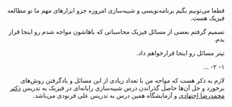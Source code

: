 <div dir="rtl">
قطعا می‌تونیم بگیم برنامه‌نویسی و شبیه‌سازی امروزه جزو ابزارهای مهم ما تو مطالعه فیزیک هست.


تصمیم گرفتم بعضی از مسائل فیزیک محاسباتی که باهاشون مواجه شدم رو اینجا قرار بدم.

تیتر مسائل رو اینجا قرارخواهم داد.

۱- 
۲-
...

لازم به ذکر هست که مواجه من با تعداد زیادی از این مسائل و یادگرفتن روش‌های برخورد و حل آن‌ها حاصل گذراندن درس شبیه‌سازی رایانه‌ای در فیزیک به تدریس 
<a href="http://softmatter.physics.sharif.edu/people/group-leader/prof-reza-ejtehadi/">دکتر محمدرضا اجتهادی</a>
 و آزمایشگاه همین درس به تدریس علی فرنودی می‌باشد.
</div>
